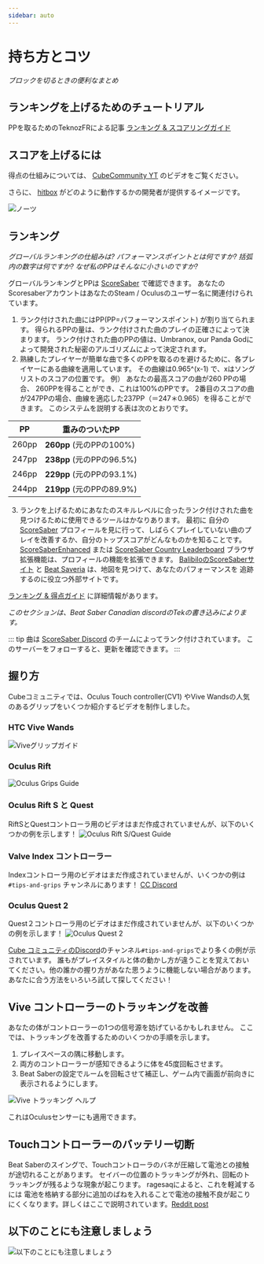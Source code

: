```yaml
---
sidebar: auto
---
```


# 持ち方とコツ
_ブロックを切るときの便利なまとめ_

## ランキングを上げるためのチュートリアル
PPを取るためのTeknozFRによる記事 [ランキング & スコアリングガイド](./ranking-guide)

## スコアを上げるには
得点の仕組みについては、 [CubeCommunity YT](https://www.youtube.com/channel/UCdG9zS8jVcQIKl7plwWXUkg) のビデオをご覧ください。

<YouTube url='https://www.youtube.com/watch?v=rVbXCGddspA' />

さらに、 [hitbox](https://twitter.com/Split82/status/979365834324889600) がどのように動作するかの開発者が提供するイメージです。

![ノーツ](~@images/mapping/hitbox-from-split.jpg)

## ランキング
*グローバルランキングの仕組みは? パフォーマンスポイントとは何ですか? 括弧内の数字は何ですか? なぜ私のPPはそんなに小さいのですか?*

グローバルランキングとPPは [ScoreSaber](https://scoresaber.com/global) で確認できます。 あなたのScoresaberアカウントはあなたのSteam / Oculusのユーザー名に関連付けられています。

1. ランク付けされた曲にはPP(PP=パフォーマンスポイント) が割り当てられます。 得られるPPの量は、ランク付けされた曲のプレイの正確さによって決まります。 ランク付けされた曲のPPの値は、Umbranox, our Panda Godによって開発された秘密のアルゴリズムによって決定されます。
2. 熟練したプレイヤーが簡単な曲で多くのPPを取るのを避けるために、各プレイヤーにある曲線を適用しています。 その曲線は0.965^(x-1) で、xはソングリストのスコアの位置です。 例） あなたの最高スコアの曲が260 PPの場合、 260PPを得ることができ、これは100%のPPです。 2番目のスコアの曲が247PPの場合、曲線を適応した237PP（＝247＊0.965）を得ることができます。 このシステムを説明する表は次のとおりです。

| PP    | 重みのついたPP                |
| ----- | ----------------------- |
| 260pp | **260pp** (元のPPの100%)   |
| 247pp | **238pp** (元のPPの96.5%)  |
| 246pp | **229pp** (元のPPの93.1%)  |
| 244pp | **219pp**  (元のPPの89.9%) |

3. ランクを上げるためにあなたのスキルレベルに合ったランク付けされた曲を見つけるために使用できるツールはかなりあります。 最初に 自分の [ScoreSaber](https://scoresaber.com/global) プロフィールを見に行って、しばらくプレイしていない曲のプレイを改善するか、自分のトップスコアがどんなものかを知ることです。 [ScoreSaberEnhanced](https://github.com/Splamy/ScoreSaberEnhanced#readme) または [ScoreSaber Country Leaderboard](https://github.com/motzel/ScoreSaberCountryLeaderboard#readme) ブラウザ拡張機能は、プロフィールの機能を拡張できます。 [BalibiloのScoreSaberサイト](https://scoresaber.balibalo.xyz/peepee) と [Beat Saveria](https://www.beatsavior.io/) は、地図を見つけて、あなたのパフォーマンスを 追跡するのに役立つ外部サイトです。

[ランキング & 得点ガイド](./ranking-guide.md) に詳細情報があります。

*このセクションは、Beat Saber Canadian discordのTekの書き込みによります。*

::: tip 曲は [ScoreSaber Discord](https://discord.gg/WpuDMwU) のチームによってランク付けされています。 このサーバーをフォローすると、更新を確認できます。 :::

## 握り方
Cubeコミュニティでは、Oculus Touch controller(CV1) やVive Wandsの人気のあるグリップをいくつか紹介するビデオを制作しました。

### HTC Vive Wands
<YouTube url='https://www.youtube.com/watch?v=G7x_wb7RrgU' />

![Viveグリップガイド](~@images/grips-and-tricks/vive-grips-guide.jpg)

### Oculus Rift
<YouTube url='https://www.youtube.com/watch?v=XFt90q69aEA' />

![Oculus Grips Guide](~@images/grips-and-tricks/oculus-grips-guide.jpg)

### Oculus Rift S と Quest
RiftSとQuestコントローラ用のビデオはまだ作成されていませんが、以下のいくつかの例を示します！ ![Oculus Rift S/Quest Guide](~@images/grips-and-tricks/touch2-grips.jpg)

### Valve Index コントローラー
Indexコントローラ用のビデオはまだ作成されていませんが、いくつかの例は `#tips-and-grips` チャンネルにあります！ [CC Discord](https://discord.gg/dwe8mbC)

### Oculus Quest 2
Quest２コントローラ用のビデオはまだ作成されていませんが、以下のいくつかの例を示します！ ![Oculus Quest 2](~@images/grips-and-tricks/touch3-grips.jpg)

[Cube コミュニティのDiscord](https://discord.gg/dwe8mbC)のチャンネル`#tips-and-grips`でより多くの例が示されています。 誰もがプレイスタイルと体の動かし方が違うことを覚えておいてください。他の誰かの握り方があなた思うように機能しない場合があります。 あなたに合う方法をいろいろ試して探してください！

## Vive コントローラーのトラッキングを改善
あなたの体がコントローラーの1つの信号源を妨げているかもしれません。 ここでは、トラッキングを改善するためのいくつかの手順を示します。

1. プレイスペースの隅に移動します。
2. 両方のコントローラーが感知できるように体を45度回転させます。
3. Beat Saberの設定でルームを回転させて補正し、ゲーム内で画面が前向きに表示されるようにします。

![Vive トラッキング ヘルプ](~@images/grips-and-tricks/vive-tracking-help.gif)

これはOculusセンサーにも適用できます。

## Touchコントローラーのバッテリー切断
Beat Saberのスイングで、Touchコントローラのバネが圧縮して電池との接触が途切れることがあります。 セイバーの位置のトラッキングが外れ、回転のトラッキングが残るような現象が起こります。 ragesaqによると、これを軽減するには 電池を格納する部分に追加のばねを入れることで電池の接触不良が起こりにくくなります。詳しくはここで説明されています。[Reddit post](https://www.reddit.com/r/oculus/comments/a2h7o4/psa_adding_an_additional_spring_to_the_battery/?st=JR9Q7OEZ&sh=a7a3d091)

## 以下のことにも注意しましょう
![以下のことにも注意しましょう](~@images/grips-and-tricks/allow-adequate-room-around-you-during-game-play-put-on-27689465.png)
